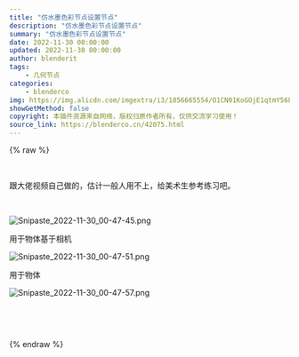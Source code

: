 ```yaml
---
title: "仿水墨色彩节点设置节点"
description: "仿水墨色彩节点设置节点"
summary: "仿水墨色彩节点设置节点"
date: 2022-11-30 00:00:00
updated: 2022-11-30 00:00:00
author: blenderit
tags: 
    - 几何节点
categories:
    - blenderco
img: https://img.alicdn.com/imgextra/i3/1856665554/O1CN01KoGOjE1qtmY56LlHu_!!1856665554.png
showGetMethod: false
copyright: 本插件资源来自网络，版权归原作者所有，仅供交流学习使用！
source_link: https://blenderco.cn/42075.html
---
```


{% raw %}
<p> </p><p>跟大佬视频自己做的，估计一般人用不上，给美术生参考练习吧。</p><p> </p><p><img src="https://img.alicdn.com/imgextra/i3/1856665554/O1CN01KoGOjE1qtmY56LlHu_!!1856665554.png" alt="Snipaste_2022-11-30_00-47-45.png"></p><p>用于物体基于相机</p><p><img src="https://img.alicdn.com/imgextra/i3/1856665554/O1CN01CI8jd91qtmXv0PYGA_!!1856665554.png" alt="Snipaste_2022-11-30_00-47-51.png"></p><p>用于物体</p><p><img src="https://img.alicdn.com/imgextra/i4/1856665554/O1CN01soGasT1qtmY56MV1P_!!1856665554.png" alt="Snipaste_2022-11-30_00-47-57.png"></p><p> </p><p> </p>
<div style="display: none">blenderco</div>
{% endraw %}